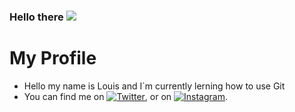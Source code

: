 ### Hello there <img src="https://emojipedia-us.s3.dualstack.us-west-1.amazonaws.com/thumbs/120/apple/237/waving-hand-sign_1f44b.png">
 

# My Profile
 * Hello my name is Louis and I`m currently lerning how to use Git
 * You can find me on [![Twitter][1.2]][1], or on [![Instagram][2.2]][2].



[1.2]: http://i.imgur.com/wWzX9uB.png 
[2.2]: <img src="https://upload.wikimedia.org/wikipedia/commons/2/27/CIS-A2K_Instagram_Icon_%28Black%29.svg" width="300">

[1]: https://twitter.com/Louis71128600
[2]: https://www.instagram.com/bns.louis


